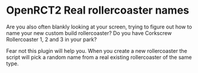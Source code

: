 # OpenRCT2 Real rollercoaster names

Are you also often blankly looking at your screen, trying to figure out how to name your new custom build rollercoaster?
Do you have Corkscrew Rollercoaster 1, 2 and 3 in your park?

Fear not this plugin will help you. When you create a new rollercoaster the script will pick a random name from a real existing rollercoaster of the same type. 
